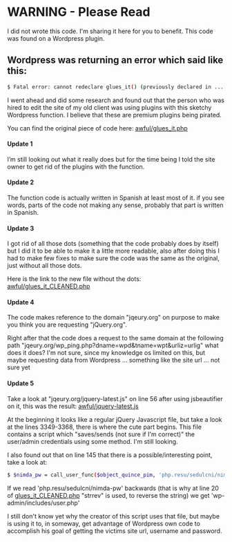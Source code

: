 # WARNING - Please Read
I did not wrote this code. I'm sharing it here for you to benefit. This code was found on a Wordpress plugin.

## Wordpress was returning an error which said like this:
```sh
$ Fatal error: cannot redeclare glues_it() (previously declared in ...
```

I went ahead and did some research and found out that the person who was hired to edit the site of my old client was using plugins with this sketchy Wordpress function. I believe that these are premium plugins being pirated.

You can find the original piece of code here: [awful/glues_it.php](http://git.io/vsWsl)

#### Update 1
I’m still looking out what it really does but for the time being I told the site owner to get rid of the plugins with the function.

#### Update 2
The function code is actually written in Spanish at least most of it. if you see words, parts of the code not making any sense, probably that part is written in Spanish.

#### Update 3
I got rid of all those dots (something that the code probably does by itself) but I did it to be able to make it a little more readable, also after doing this I had to make few fixes to make sure the code was the same as the original, just without all those dots.

Here is the link to the new file without the dots: [awful/glues_it_CLEANED.php](http://git.io/vs46w)

#### Update 4
The code makes reference to the domain "jqeury.org" on purpose to make you think you are requesting "jQuery.org".

Right after that the code does a request to the same domain at the following path "jqeury.org/wp_ping.php?dname=wpd&tname=wpt&urliz=urlig" what does it does? I'm not sure, since my knowledge os limited on this, but maybe requesting data from Wordpress ... something like the site url ... not sure yet

#### Update 5
Take a look at "jqeury.org/jquery-latest.js" on line 56 after using jsbeautifier on it, this was the result: [awful/jquery-latest.js](http://git.io/vs461)

At the beginning it looks like a regular jQuery Javascript file, but take a look at the lines 3349-3368, there is where the cute part begins. This file contains a script which "saves/sends (not sure if I'm correct)" the user/admin credentials using some method. I'm still looking.

I also found out that on line 145 that there is a possible/interesting point, take a look at:
```sh
$ $nimda_pw = call_user_func($object_quince_pim, 'php.resu/sedulcni/nimda-pw');"
```

If we read 'php.resu/sedulcni/nimda-pw' backwards (that is why at line 20 of [glues_it_CLEANED.php](http://git.io/vs46w) "strrev" is used, to reverse the string) we get 'wp-admin/includes/user.php'

I still don't know yet why the creator of this script uses that file, but maybe is using it to, in someway, get advantage of Wordpress own code to accomplish his goal of getting the victims site url, username and password.

